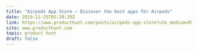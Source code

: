 ```yaml
---
title: "Airpods App Store — Discover the best apps for Airpods"
date: 2019-11-25T02:28:29Z
link: https://www.producthunt.com/posts/airpods-app-store?utm_medium=RSS&utm_source=hune
site: www.producthunt.com
topic: product hunt
draft: false
---
```

